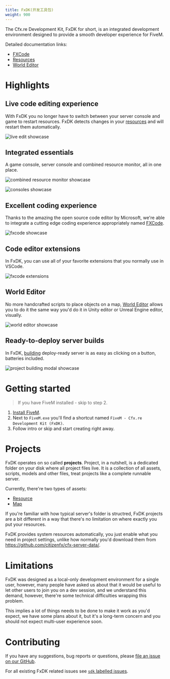 ```yaml
---
title: FxDK(开发工具包)
weight: 900
---
```


The Cfx.re Development Kit, FxDK for short, is an integrated development environment designed to provide a smooth developer experience for FiveM.

Detailed documentation links:

 - [FXCode](/docs/fxdk/fxcode)
 - [Resources](/docs/fxdk/resources)
 - [World Editor](/docs/fxdk/world-editor)

# Highlights

## Live code editing experience
With FxDK you no longer have to switch between your server console and game to restart resources. FxDK detects changes in your [resources](/docs/fxdk/resources) and will restart them automatically.

![live edit showcase](/fxdk/live-edit.webp)

## Integrated essentials
A game console, server console and combined resource monitor, all in one place.

![combined resource monitor showcase](/fxdk/resource-monitor.png)

![consoles showcase](/fxdk/consoles.png)

## Excellent coding experience
Thanks to the amazing the open source code editor by Microsoft, we're able to integrate a cutting edge coding experience appropriately named [FXCode](/docs/fxdk/fxcode).

![fxcode showcase](/fxdk/code.png)

## Code editor extensions
In FxDK, you can use all of your favorite extensions that you normally use in VSCode.

![fxcode extensions](/fxdk/extensions.png)

## World Editor
No more handcrafted scripts to place objects on a map, [World Editor](/docs/fxdk/world-editor) allows you to do it the same way you'd do it in Unity editor or Unreal Engine editor, visually.

![world editor showcase](/fxdk/world-editor.jpg)

## Ready-to-deploy server builds
In FxDK, [building](/docs/fxdk/project-building) deploy-ready server is as easy as clicking on a button, batteries included.

![project building modal showcase](/fxdk/project-building.png)


# Getting started

> If you have FiveM installed - skip to step 2.

1. [Install FiveM](/docs/client-manual/installing-fivem).
2. Next to `FiveM.exe` you'll find a shortcut named `FiveM - Cfx.re Development Kit (FxDK)`.
3. Follow intro or skip and start creating right away.


# Projects
FxDK operates on so called **projects**. Project, in a nutshell, is a dedicated folder on your disk where all project files live. It is a collection of all assets, scripts, models and other files, treat projects like a complete runnable server.

Currently, there're two types of assets:
 - [Resource](/docs/fxdk/resources)
 - [Map](/docs/fxdk/world-editor)

If you're familiar with how typical server's folder is structred, FxDK projects are a bit different in a way that there's no limitation on where exactly you put your resources.

FxDK provides system resources automatically, you just enable what you need in project settings, unlike how normally you'd download them from https://github.com/citizenfx/cfx-server-data/.


# Limitations
FxDK was designed as a local-only development environment for a single user, however, many people have asked us about that it would be useful to let other users to join you on a dev session, and we understand this demand, however, there're some technical difficulties wrapping this problem.

This implies a lot of things needs to be done to make it work as you'd expect, we have some plans about it, but it's a long-term concern and you should not expect multi-user experience soon.


# Contributing
If you have any suggestions, bug reports or questions, please [file an issue on our GitHub](https://github.com/citizenfx/fivem/issues/new).

For all existing FxDK related issues see [`sdk` labelled issues](https://github.com/citizenfx/fivem/issues?q=is%3Aopen+is%3Aissue+label%3Asdk).
